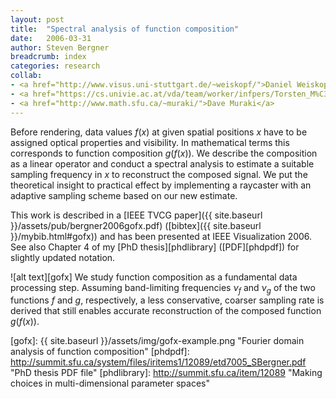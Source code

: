 ```yaml
---
layout: post
title:  "Spectral analysis of function composition"
date:   2006-03-31
author: Steven Bergner
breadcrumb: index
categories: research
collab:
- <a href="http://www.visus.uni-stuttgart.de/~weiskopf/">Daniel Weiskopf</a>
- <a href="https://cs.univie.ac.at/vda/team/worker/infpers/Torsten_M%C3%B6ller">Torsten M&ouml;ller</a>
- <a href="http://www.math.sfu.ca/~muraki/">Dave Muraki</a>
---
```

Before rendering, data values $f(x)$ at given spatial positions $x$ have to be assigned optical properties and visibility. In mathematical terms this corresponds to function composition $g(f(x))$. We describe the composition as a linear operator and conduct a spectral analysis to estimate a suitable sampling frequency in $x$ to reconstruct the composed signal. We put the theoretical insight to practical effect by implementing a raycaster with an adaptive sampling scheme based on our new estimate.

This work is described in a [IEEE TVCG paper]({{ site.baseurl }}/assets/pub/bergner2006gofx.pdf) ([bibtex]({{ site.baseurl }}/mybib.html#gofx)) and has been presented at IEEE Visualization 2006.
See also Chapter 4 of my [PhD thesis][phdlibrary] ([PDF][phdpdf]) for slightly updated notation.

![alt text][gofx]
We study function composition as a fundamental data processing step.
Assuming band-limiting frequencies $\nu_f$ and $\nu_g$ of the two functions $f$ and $g$, respectively,
a less conservative, coarser sampling rate is derived that still
enables accurate reconstruction of the composed function $g(f(x))$.


[gofx]: {{ site.baseurl }}/assets/img/gofx-example.png "Fourier domain analysis of function composition"
[phdpdf]: http://summit.sfu.ca/system/files/iritems1/12089/etd7005_SBergner.pdf "PhD thesis PDF file"
[phdlibrary]: http://summit.sfu.ca/item/12089 "Making choices in multi-dimensional parameter spaces"
